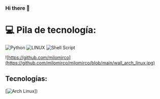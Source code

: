 ### Hi there 👋

# 💻 Pila de tecnología:
![Python](https://img.shields.io/badge/python-3670A0?style=for-the-badge&logo=python&logoColor=ffdd54) ![LINUX](https://img.shields.io/badge/Linux-FCC624?style=for-the-badge&logo=linux&logoColor=black) ![Shell Script](https://img.shields.io/badge/shell_script-%23121011.svg?style=for-the-badge&logo=gnu-bash&logoColor=white)
<!-- # 📊 GitHub Stats:
![](https://github-readme-stats.vercel.app/api?username=milomirco&theme=dark&hide_border=false&include_all_commits=false&count_private=false)<br/>
![](https://github-readme-streak-stats.herokuapp.com/?user=milomirco&theme=dark&hide_border=false)<br/>
![](https://github-readme-stats.vercel.app/api/top-langs/?username=milomirco&theme=dark&hide_border=false&include_all_commits=false&count_private=false&layout=compact) -->
![https://github.com/milomirco](https://github.com/milomirco/milomirco/blob/main/wall_arch_linux.jpg)

## Tecnologías:

[![Arch Linux](https://img.shields.io/badge/iOS-999999?style=for-the-badge&logo=apple&logoColor=white&labelColor=101010)])
<!-- ### ✍️ Random Dev Quote
![](https://quotes-github-readme.vercel.app/api?type=horizontal&theme=merko)

---
[![](https://visitcount.itsvg.in/api?id=milomirco&icon=0&color=9)](https://visitcount.itsvg.in) -->

<!-- Proudly created with GPRM ( https://gprm.itsvg.in ) -->
<!--
**milomirco/milomirco** is a ✨ _special_ ✨ repository because its `README.md` (this file) appears on your GitHub profile.

Here are some ideas to get you started:

- 🔭 I’m currently working on ...
- 🌱 I’m currently learning ...
- 👯 I’m looking to collaborate on ...
- 🤔 I’m looking for help with ...
- 💬 Ask me about ...
- 📫 How to reach me: ...
- 😄 Pronouns: ...
- ⚡ Fun fact: ...
-->
